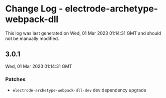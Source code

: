 # Change Log - electrode-archetype-webpack-dll

This log was last generated on Wed, 01 Mar 2023 01:14:31 GMT and should not be manually modified.

## 3.0.1
Wed, 01 Mar 2023 01:14:31 GMT

### Patches

- `electrode-archetype-webpack-dll-dev` dev dependency upgrade

